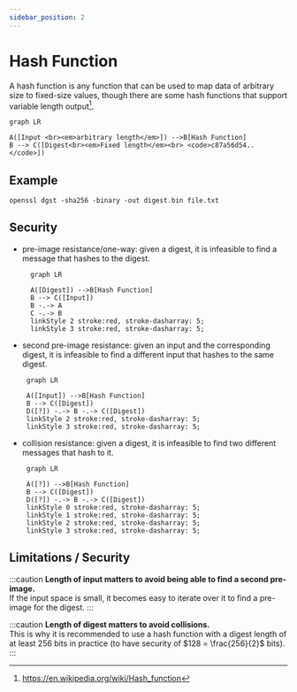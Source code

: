```yaml
---
sidebar_position: 2
---
```


# Hash Function

A hash function is any function that can be used to map data of arbitrary size to fixed-size values, though there are some hash functions that support variable length output[^1].

[^1]: https://en.wikipedia.org/wiki/Hash_function

```mermaid
graph LR

A([Input <br><em>arbitrary length</em>]) -->B[Hash Function]
B --> C([Digest<br><em>Fixed length</em><br> <code>c87a56d54..</code>])
```

## Example
```commandline
openssl dgst -sha256 -binary -out digest.bin file.txt
```

## Security
- pre-image resistance/one-way: given a digest, it is infeasible to find a message that hashes to the digest.
  ```mermaid
    graph LR
    
    A([Digest]) -->B[Hash Function]
    B --> C([Input])
    B -.-> A
    C -.-> B
    linkStyle 2 stroke:red, stroke-dasharray: 5;
    linkStyle 3 stroke:red, stroke-dasharray: 5;
  ```
- second pre-image resistance: given an input and the corresponding digest, it is infeasible to find a different input that hashes to the same digest.
    ```mermaid
     graph LR
    
     A([Input]) -->B[Hash Function]
     B --> C([Digest])
     D([?]) -.-> B -.-> C([Digest])
     linkStyle 2 stroke:red, stroke-dasharray: 5;
     linkStyle 3 stroke:red, stroke-dasharray: 5;
    ```
- collision resistance: given a digest, it is infeasible to find two different messages that hash to it.
    ```mermaid
     graph LR
    
     A([?]) -->B[Hash Function]
     B --> C([Digest])
     D([?]) -.-> B -.-> C([Digest])
     linkStyle 0 stroke:red, stroke-dasharray: 5;
     linkStyle 1 stroke:red, stroke-dasharray: 5;
     linkStyle 2 stroke:red, stroke-dasharray: 5;
     linkStyle 3 stroke:red, stroke-dasharray: 5;
    ```
## Limitations / Security
:::caution
  **Length of input matters to avoid being able to find a second pre-image.**  
  If the input space is small, it becomes easy to iterate over it to find a pre-image for the digest.
:::

:::caution
  **Length of digest matters to avoid collisions.**  
  This is why it is recommended to use a hash function with a digest length of at least 256 bits in practice (to have security of $128 = \frac{256}{2}$ bits).
:::

